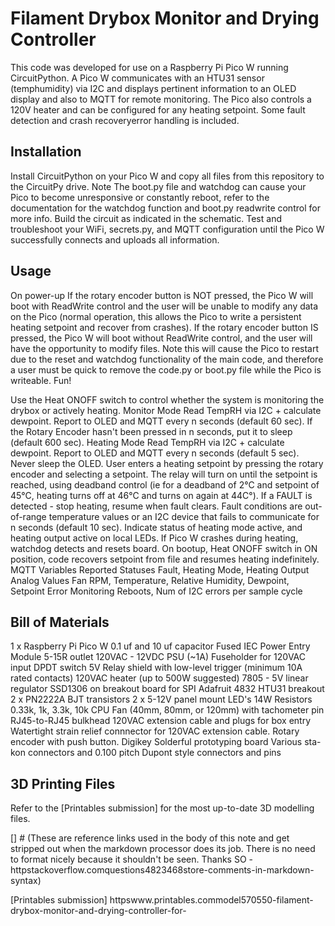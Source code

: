 # Filament Drybox Monitor and Drying Controller

This code was developed for use on a Raspberry Pi Pico W running CircuitPython. A Pico W communicates with an HTU31 sensor (temphumidity) via I2C and displays pertinent information to an OLED display and also to MQTT for remote monitoring. The Pico also controls a 120V heater and can be configured for any heating setpoint. Some fault detection and crash recoveryerror handling is included.

## Installation

 Install CircuitPython on your Pico W and copy all files from this repository to the CircuitPy drive.
 Note The boot.py file and watchdog can cause your Pico to become unresponsive or constantly reboot, refer to the documentation for the watchdog function and boot.py readwrite control for more info.
 Build the circuit as indicated in the schematic.
 Test and troubleshoot your WiFi, secrets.py, and MQTT configuration until the Pico W successfully connects and uploads all information.

## Usage

 On power-up If the rotary encoder button is NOT pressed, the Pico W will boot with ReadWrite control and the user will be unable to modify any data on the Pico (normal operation, this allows the Pico to write a persistent heating setpoint and recover from crashes). If the rotary encoder button IS pressed, the Pico W will boot without ReadWrite control, and the user will have the opportunity to modify files. Note this will cause the Pico to restart due to the reset and watchdog functionality of the main code, and therefore a user must be quick to remove the code.py or boot.py file while the Pico is writeable. Fun!

 Use the Heat ONOFF switch to control whether the system is monitoring the drybox or actively heating.
       Monitor Mode
         Read TempRH via I2C + calculate dewpoint. Report to OLED and MQTT every n seconds (default 60 sec).
         If the Rotary Encoder hasn't been pressed in n seconds, put it to sleep (default 600 sec).
     Heating Mode
         Read TempRH via I2C + calculate dewpoint. Report to OLED and MQTT every n seconds (default 5 sec).
         Never sleep the OLED.
         User enters a heating setpoint by pressing the rotary encoder and selecting a setpoint. The relay will turn on until the setpoint is reached, using deadband control (ie for a deadband of 2°C and setpoint of 45°C, heating turns off at 46°C and turns on again at 44C°).
         If a FAULT is detected - stop heating, resume when fault clears. Fault conditions are out-of-range temperature values or an I2C device that fails to communicate for n seconds (default 10 sec).
         Indicate status of heating mode active, and heating output active on local LEDs.
         If Pico W crashes during heating, watchdog detects and resets board. On bootup, Heat ONOFF switch in ON position, code recovers setpoint from file and resumes heating indefinitely.
 MQTT Variables Reported
       Statuses Fault, Heating Mode, Heating Output
       Analog Values Fan RPM, Temperature, Relative Humidity, Dewpoint, Setpoint
       Error Monitoring Reboots, Num of I2C errors per sample cycle


## Bill of Materials

 1 x Raspberry Pi Pico W
     0.1 uf and 10 uf capacitor
 Fused IEC Power Entry Module
 5-15R outlet
 120VAC - 12VDC PSU (~1A)
     Fuseholder for 120VAC input
 DPDT switch
 5V Relay shield with low-level trigger (minimum 10A rated contacts)
 120VAC heater (up to 500W suggested)
 7805 - 5V linear regulator
 SSD1306 on breakout board for SPI
 Adafruit 4832 HTU31 breakout
 2 x PN2222A BJT transistors
 2 x 5-12V panel mount LED's
 14W Resistors 0.33k, 1k, 3.3k, 10k
 CPU Fan (40mm, 80mm, or 120mm) with tachometer pin
 RJ45-to-RJ45 bulkhead
 120VAC extension cable and plugs for box entry
 Watertight strain relief connnector for 120VAC extension cable.
 Rotary encoder with push button.
 Digikey Solderful prototyping board
 Various sta-kon connectors and 0.100 pitch Dupont style connectors and pins

## 3D Printing Files
Refer to the [Printables submission] for the most up-to-date 3D modelling files.

[] # (These are reference links used in the body of this note and get stripped out when the markdown processor does its job. There is no need to format nicely because it shouldn't be seen. Thanks SO - httpstackoverflow.comquestions4823468store-comments-in-markdown-syntax)

   [Printables submission] httpswww.printables.commodel570550-filament-drybox-monitor-and-drying-controller-for-
